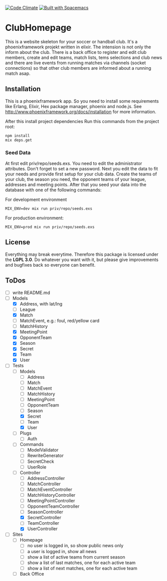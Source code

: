 [![Code Climate](https://codeclimate.com/github/golibri/website/badges/gpa.svg)](https://codeclimate.com/github/golibri/website)
[![Built with Spacemacs](https://cdn.rawgit.com/syl20bnr/spacemacs/442d025779da2f62fc86c2082703697714db6514/assets/spacemacs-badge.svg)](http://github.com/syl20bnr/spacemacs)

# ClubHomepage

This is a website skeleton for your soccer or handball club. It's a phoenixframework projekt written in elixir. The intension is not only the inform about the club. There is a back office to register and edit club members, create and edit teams, match lists, tems selections and club news and there are live events from running matches via channels (socket connections) so that other club members are informed about a running match asap.

## Installation

This is a phoenixframework app. So you need to install some requirements like Erlang, Elixir, Hex package manager, phoenix and node.js. See http://www.phoenixframework.org/docs/installation for more information.

After this install project dependencies Run this commands from the project root:

````
npm install
mix deps.get
````

### Seed Data

At first edit priv/repo/seeds.exs. You need to edit the administrator attributes. Don't forget to set a new password. Next you edit the data to fit your needs and provide first setup for your club data. Create the teams of your club, the season you need, the opponent teams of your league, addresses and meeting points. After that you seed your data into the database with one of the following commands: 

For development environment
````
MIX_ENV=dev mix run priv/repo/seeds.exs
````

For production environment:
````
MIX_ENV=prod mix run priv/repo/seeds.exs
````

## License

Everything may break everytime. Therefore this package is licensed under
the **LGPL 3.0**. Do whatever you want with it, but please give improvements and bugfixes back so everyone can benefit.

## ToDos

- [ ] write README.md
- [ ] Models
  - [x] Address, with lat/lng
  - [ ] League
  - [x] Match
  - [ ] MatchEvent, e.g.: foul, red/yellow card
  - [ ] MatchHistory
  - [x] MeetingPoint
  - [x] OpponentTeam
  - [x] Season
  - [x] Secret
  - [x] Team
  - [x] User
- [ ] Tests
  - [ ] Models
    - [ ] Address
    - [ ] Match
    - [ ] MatchEvent
    - [ ] MatchHistory
    - [ ] MeetingPoint
    - [ ] OpponentTeam
    - [ ] Season
    - [x] Secret
    - [ ] Team
    - [x] User
  - [ ] Plugs
    - [ ] Auth
  - [ ] Commands
    - [ ] ModelValidator
    - [ ] RewriteGenerator
    - [ ] SecretCheck
    - [ ] UserRole
  - [ ] Controller
    - [ ] AddressController
    - [ ] MatchController
    - [ ] MatchEventController
    - [ ] MatchHistoryController
    - [ ] MeetingPointController
    - [ ] OpponentTeamController
    - [ ] SeasonController
    - [x] SecretController
    - [ ] TeamController
    - [x] UserController
- [ ] Sites
  - [ ] Homepage
    - [ ] no user is logged in, so show public news only
    - [ ] a user is logged in, show all news
    - [ ] show a list of active teams from current season
    - [ ] show a list of last matches, one for each active team
    - [ ] show a list of next matches, one for each active team
  - [ ] Back Office
